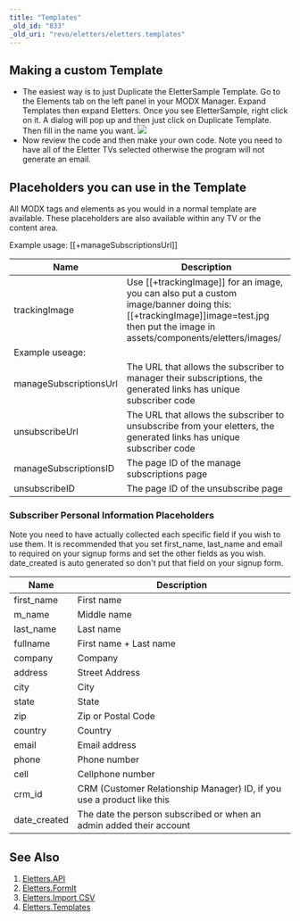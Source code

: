 ```yaml
---
title: "Templates"
_old_id: "833"
_old_uri: "revo/eletters/eletters.templates"
---
```


## Making a custom Template

- The easiest way is to just Duplicate the EletterSample Template. Go to the Elements tab on the left panel in your MODX Manager. Expand Templates then expand Eletters. Once you see EletterSample, right click on it. A dialog will pop up and then just click on Duplicate Template. Then fill in the name you want. 
  ![](/download/attachments/39355138/duplicate.png?version=1&modificationDate=1335818884000)
- Now review the code and then make your own code. Note you need to have all of the Eletter TVs selected otherwise the program will not generate an email.

## Placeholders you can use in the Template

All MODX tags and elements as you would in a normal template are available. These placeholders are also available within any TV or the content area.

Example usage: \[\[+manageSubscriptionsUrl\]\]

| Name                                                        | Description                                                                                                                                                                               |
| ----------------------------------------------------------- | ----------------------------------------------------------------------------------------------------------------------------------------------------------------------------------------- |
| trackingImage                                               | Use \[\[+trackingImage\]\] for an image, you can also put a custom image/banner doing this: \[\[+trackingImage\]\]image=test.jpg then put the image in assets/components/eletters/images/ |
| Example useage: <img src="\[\[+trackingImage\]\]" alt="" /> |
| manageSubscriptionsUrl                                      | The URL that allows the subscriber to manager their subscriptions, the generated links has unique subscriber code                                                                         |
| unsubscribeUrl                                              | The URL that allows the subscriber to unsubscribe from your eletters, the generated links has unique subscriber code                                                                      |
| manageSubscriptionsID                                       | The page ID of the manage subscriptions page                                                                                                                                              |
| unsubscribeID                                               | The page ID of the unsubscribe page                                                                                                                                                       |

### Subscriber Personal Information Placeholders

Note you need to have actually collected each specific field if you wish to use them. It is recommended that you set first\_name, last\_name and email to required on your signup forms and set the other fields as you wish. date\_created is auto generated so don't put that field on your signup form.

| Name          | Description                                                            |
| ------------- | ---------------------------------------------------------------------- |
| first\_name   | First name                                                             |
| m\_name       | Middle name                                                            |
| last\_name    | Last name                                                              |
| fullname      | First name + Last name                                                 |
| company       | Company                                                                |
| address       | Street Address                                                         |
| city          | City                                                                   |
| state         | State                                                                  |
| zip           | Zip or Postal Code                                                     |
| country       | Country                                                                |
| email         | Email address                                                          |
| phone         | Phone number                                                           |
| cell          | Cellphone number                                                       |
| crm\_id       | CRM (Customer Relationship Manager) ID, if you use a product like this |
| date\_created | The date the person subscribed or when an admin added their account    |

## See Also

1. [Eletters.API](extras/eletters/eletters.api)
2. [Eletters.FormIt](extras/eletters/eletters.formit)
3. [Eletters.Import CSV](extras/eletters/eletters.import-csv)
4. [Eletters.Templates](extras/eletters/eletters.templates)